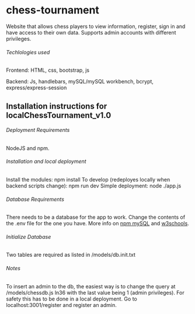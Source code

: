 # chess-tournament
 Website that allows chess players to view information, register, sign in and have access to their own data. Supports admin accounts with different privileges.
 
###### Techlologies used
Frontend:
HTML, css, bootstrap, js

Backend:
Js, handlebars, mySQL/mySQL workbench, bcrypt, express/express-session
 
## Installation instructions for localChessTournament_v1.0

###### Deployment Requirements

NodeJS and npm.

###### Installation and local deployment

Install the modules:
npm install
To develop (redeployes locally when backend scripts change):
npm run dev
Simple deployment:
node ./app.js

###### Database Requirements

There needs to be a database for the app to work. Change the contents of the .env file for the one you have.
More info on [npm mySQL](https://www.npmjs.com/package/mysql) and [w3schools](https://www.w3schools.com/nodejs/nodejs_mysql.asp).

###### Initialize Database

Two tables are required as listed in /models/db.init.txt

###### Notes
To insert an admin to the db, the easiest way is to change the query at /models/chessdb.js ln36 with the last value being 1 (admin privileges).
For safety this has to be done in a local deployment. Go to localhost:3001/register and register an admin.

